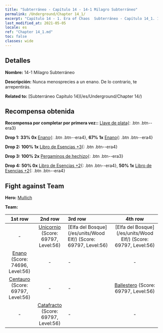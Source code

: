 ```yaml
---
title: "Subterráneo - Capítulo 14 - 14-1 Milagro Subterráneo"
permalink: /Underground/Chapter 14_1/
excerpt: "Capítulo 14 - 1. Era of Chaos  Subterráneo - Capítulo 14_1. 14-1 Milagro Subterráneo"
last_modified_at: 2021-05-05
locale: es
ref: "Chapter 14_1.md"
toc: false
classes: wide
---
```


## Detalles

 **Nombre:** 14-1 Milagro Subterráneo

 **Descripción:** Nunca menosprecies a un enano. De lo contrario, te arrepentirás.

 **Related to:** [Subterráneo Capítulo 14](/es/Underground/Chapter 14/)

## Recompensa obtenida

 **Recompensa por completar por primera vez::** [Llave de plata](/ItemsES/con_693/){: .btn .btn--era3}

 **Drop 1:** **33% 0x** [Enano](/ItemsES/unt_200/){: .btn .btn--era4}, **67% 1x** [Enano](/ItemsES/unt_200/){: .btn .btn--era4}

 **Drop 2:** **100% 1x** [Libro de Esencias +3](/ItemsES/mat_60/){: .btn .btn--era4}

 **Drop 3:** **100% 2x** [Pergaminos de hechizo](/ItemsES/con_694/){: .btn .btn--era3}

 **Drop 4:** **50% 0x** [Libro de Esencias +2](/ItemsES/mat_53/){: .btn .btn--era4}, **50% 1x** [Libro de Esencias +2](/ItemsES/mat_53/){: .btn .btn--era4}


## Fight against Team
 **Hero:** [Mullich](/es/heroes/Mullich/)

 **Team:**


  | 1st row | 2nd row | 3rd row | 4th row |
  |:----:|:----:|:----|:----:|
  | - | [Unicornio](/es/units/Unicorn/) (Score: 69797, Level:56)  | [Elfa del Bosque](/es/units/Wood Elf/) (Score: 69797, Level:56)  | [Elfa del Bosque](/es/units/Wood Elf/) (Score: 69797, Level:56)  |
  | [Enano](/es/units/Dwarf/) (Score: 74696, Level:56)  | - | - | - |
  | [Centauro](/es/units/Centaur/) (Score: 69797, Level:56)  | - | - | [Ballestero](/es/units/Marksman/) (Score: 69797, Level:56)  |
  | - | [Catafracto](/es/units/Cavalier/) (Score: 69797, Level:56)  | - | - |


